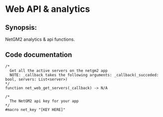 # Web API & analytics
## Synopsis:
NetGM2 analytics & api functions.
## Code documentation
```gml
/*
  Get all the active servers on the netgm2 app
  NOTE: _callback takes the following arguments: _callback(_succeded: bool, servers: List<server>)
*/
function net_web_get_servers(_callback) -> N/A
```
```gml
/*
  The NetGM2 api key for your app
*/
#macro net_key "[KEY HERE]"
```